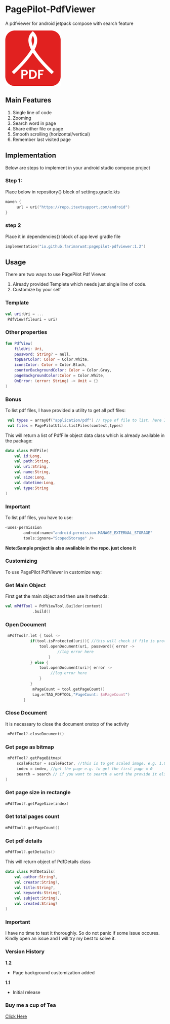 # PagePilot-PdfViewer
A pdfviewer for android jetpack compose with search feature

<img src="logo.png" alt="pdfviewer"/>

## Main Features
1. Single line of code
2. Zooming
3. Search word in page
4. Share either file or page
5. Smooth scrolling (horizontal/vertical)
6. Remember last visited page

## Implementation
Below are steps to implement in your android studio compose project
### Step 1:
Place below in repository{} block of settings.gradle.kts
```kotlin
maven {
     url = uri("https://repo.itextsupport.com/android")
}
```
### step 2 
Place it in dependencies{} block of app level gradle file
```kotlin
implementation("io.github.farimarwat:pagepilot-pdfviewer:1.2")
```

## Usage
There are two ways to use PagePilot Pdf Viewer. 
1. Already provided Templete which needs just single line of code.
2. Customize by your self

### Template
```kotlin
val uri:Uri = ...
 PdfView(fileuri = uri)
```
### Other properties
```kotlin
fun PdfView(
    fileUri: Uri,
    password: String? = null,
    topBarColor: Color = Color.White,
    iconsColor: Color = Color.Black,
    counterBackgroundColor: Color = Color.Gray,
    pageBackgroundColor:Color = Color.White,
    OnError: (error: String) -> Unit = {}
)
```

### Bonus
To list pdf files, I have provided a utility to get all pdf files:
```kotlin
 val types = arrayOf("application/pdf") // type of file to list. here I only want to list pdf files
 val files = PagePilotUtils.listFiles(context,types)
```
This will return a list of PdfFile object data class which is already available in the package:
```kotlin
data class PdfFile(
    val id:Long,
    val path:String,
    val uri:String,
    val name:String,
    val size:Long,
    val datetime:Long,
    val type:String
)
```
### Important
To  list pdf files, you have to use:
```kotlin
<uses-permission
        android:name="android.permission.MANAGE_EXTERNAL_STORAGE"
        tools:ignore="ScopedStorage" />
```
**Note:Sample project is also available in the repo. just clone it**

### Customizing
To use PagePilot PdfViewer in customize way:

### Get Main Object
First get the main object and then use it methods:
```kotlin
val mPdfTool = PdfViewTool.Builder(context)
            .build()
```

### Open Document
```kotlin
 mPdfTool?.let { tool ->
           if(tool.isProtected(uri)){ //this will check if file is protected
               tool.openDocument(uri, password){ error ->
                       //log error here
                   }
           } else {
               tool.openDocument(uri){ error ->
                    //log error here
               }
           }
            mPageCount = tool.getPageCount()
            Log.e(TAG_PDFTOOL,"PageCount: $mPageCount")
        }
```

### Close Document
It is necessary to close the document onstop of the activity
```kotlin
 mPdfTool?.closeDocument()
```

### Get page as bitmap
```kotlin
 mPdfTool?.getPageBitmap(
     scaleFactor = scaleFactor, //this is to get scaled image. e.g. 1.0 for same size and 1.5 to upscale
     index = index, //get the page e.g. to get the first page = 0
     search = search // if you want to search a word the provide it else provide empty string = ""
)
```

### Get page size in rectangle
```kotlin
mPdfTool?.getPageSize(index)
```

### Get total pages count
```kotlin
mPdfTool?.getPageCount()
```

### Get pdf details
```kotlin
mPdfTool?.getDetails()
```
This will return object of PdfDetails class
```kotlin
data class PdfDetails(
    val author:String?,
    val creator:String?,
    val title:String?,
    val keywords:String?,
    val subject:String?,
    val created:String?
)
```

### Important
I have no time to test it thoroughly. So do not panic if some issue occures. Kindly open an issue and I will try my best to solve it.

### Version History
**1.2**
- Page background customization added
  
**1.1**
- Initial release

### Buy me a cup of Tea
<a href="https://www.patreon.com/farimarwat">Click Here </a>
